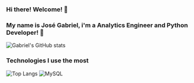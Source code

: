 ### Hi there! Welcome! 🖖

### My name is José Gabriel, i'm a Analytics Engineer and Python Developer! 🐍

![Gabriel's GitHub stats](https://github-readme-stats.vercel.app/api?username=GabrielDataScientist&show_icons=true&theme=radical)

### Technologies I use the most

![Top Langs](https://github-readme-stats.vercel.app/api/top-langs/?username=GabrielDataScientist&layout=compact)
![MySQL](https://img.shields.io/badge/mysql-%2300f.svg?style=for-the-badge&logo=mysql&logoColor=white)
